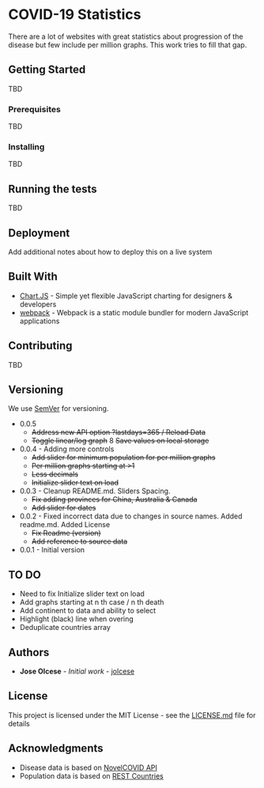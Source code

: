 # COVID-19 Statistics

There are a lot of websites with great statistics about progression of the disease but few include per million graphs. This work tries to fill that gap.

## Getting Started

TBD

### Prerequisites

TBD

### Installing

TBD

## Running the tests

TBD

## Deployment

Add additional notes about how to deploy this on a live system

## Built With

* [Chart.JS](https://www.chartjs.org/) - Simple yet flexible JavaScript charting for designers & developers
* [webpack](https://webpack.js.org/) - Webpack is a static module bundler for modern JavaScript applications

## Contributing

TBD

## Versioning

We use [SemVer](http://semver.org/) for versioning.

* 0.0.5
  * ~~Address new API option ?lastdays=365 / Reload Data~~
  * ~~Toggle linear/log graph~~
  8 ~~Save values on local storage~~
* 0.0.4 - Adding more controls
  * ~~Add slider for minimum population for per million graphs~~
  * ~~Per million graphs starting at >1~~
  * ~~Less decimals~~
  * ~~Initialize slider text on load~~
* 0.0.3 - Cleanup README.md. Sliders Spacing.
  * ~~Fix adding provinces for China, Australia & Canada~~
  * ~~Add slider for dates~~
* 0.0.2 - Fixed incorrect data due to changes in source names. Added readme.md. Added License
  * ~~Fix Readme (version)~~
  * ~~Add reference to source data~~
* 0.0.1 - Initial version

## TO DO
* Need to fix Initialize slider text on load
* Add graphs starting at n th case / n th death
* Add continent to data and ability to select
* Highlight (black) line when overing
* Deduplicate countries array

## Authors

* **Jose Olcese** - *Initial work* - [jolcese](https://github.com/jolcese)

## License

This project is licensed under the MIT License - see the [LICENSE.md](LICENSE.md) file for details

## Acknowledgments

* Disease data is based on [NovelCOVID API](https://github.com/novelcovid/api)
* Population data is based on [REST Countries](https://restcountries.eu)
